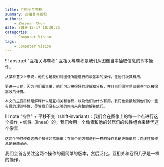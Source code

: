 ```yaml
---
title: 互相关与卷积
summary: 互相关与卷积
authors:
    - Zhiyuan Chen
date: 2019-12-17 10:30:25
categories: 
    - Computer Vision
tags:
    - Computer Vision
---
```


!!! abstract "互相关与卷积"
    互相关与卷积是我们从图像当中抽取信息的基本操作。

    从某种意义上来说，他们也是我们对图像所能进行的最基本的操作，但他们极其有用。
    
    更进一步的，因为他们很简单，他们可以被很好的理解和分析，并且他们很容易部署也可以被很高效的计算。
    
    本文的主要目标是解释什么是互相关和卷积，以及他们为什么有用。我们也会接触到他们的一些有趣的理论特性，尽管我们没有足够的时间来完整的解释他们。

!!! note "特性"
    + 平移不变（shift-invariant）：我们会在图像上的每一个点进行这个操作
    + 线性（linear）的。我们会用一个像素和他的邻居们的线性组合来替代这个像素

    这两个特性使得这两个操作非常简单：在每个地方都进行一样的操作总是更简单的；而线性操作总是最简单的。

我们会首选关注这两个操作的最简单的版本，然后泛化。互相关和卷积几乎是一样的操作，

